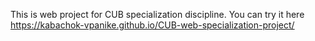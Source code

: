 This is web project for CUB specialization discipline. You can try it here https://kabachok-vpanike.github.io/CUB-web-specialization-project/
